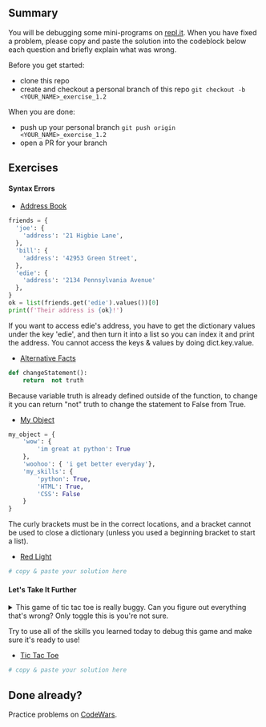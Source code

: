 ## Summary
You will be debugging some mini-programs on [repl.it](https://www.repl.it/). When you have fixed a problem, please copy and paste the solution into the codeblock below each question and briefly explain what was wrong.

Before you get started:
- clone this repo
- create and checkout a personal branch of this repo `git checkout -b <YOUR_NAME>_exercise_1.2`

When you are done:
- push up your personal branch `git push origin <YOUR_NAME>_exercise_1.2`
- open a PR for your branch


## Exercises

#### Syntax Errors
- [Address Book](https://repl.it/@Admin7/addressbookpy)
```python
friends = {
  'joe': {
    'address': '21 Higbie Lane',
  },
  'bill': {
    'address': '42953 Green Street',
  },
  'edie': {
    'address': '2134 Pennsylvania Avenue'
  },
}
ok = list(friends.get('edie').values())[0]
print(f'Their address is {ok}!')
```
If you want to access edie's address, you have to get the dictionary values under the key 'edie', and then turn it into a list so you can index it and print the address. You cannot access the keys & values by doing dict.key.value.

- [Alternative Facts](https://repl.it/@Admin7/alternativefactspy)
```python
def changeStatement():
    return  not truth
```
Because variable truth is already defined outside of the function, to change it you can return "not" truth to change the statement to False from True.

- [My Object](https://repl.it/@Admin7/myobject)
```python
my_object = {
    'wow': {
        'im great at python': True
    },
    'woohoo': { 'i get better everyday'},
    'my_skills': {
        'python': True,
        'HTML': True,
        'CSS': False
    }
}
```
The curly brackets must be in the correct locations, and a bracket cannot be used to close a dictionary (unless you used a beginning bracket to start a list).

- [Red Light](https://repl.it/@Admin7/redlight)
```python
# copy & paste your solution here
```


#### Let's Take It Further
<details>
<summary>This game of tic tac toe is really buggy. Can you figure out everything that's wrong? Only toggle this is you're not sure.</summary>


- Well, to start, users can overwrite each others' moves.
- It looks like the game might end early...
- The user isn't alternating, is it?

</details>

Try to use all of the skills you learned today to debug this game and make sure it's ready to use!


- [Tic Tac Toe](https://repl.it/@Admin7/tictactoe)
```python
# copy & paste your solution here
```


## Done already?
Practice problems on [CodeWars](https://codewars.com).

